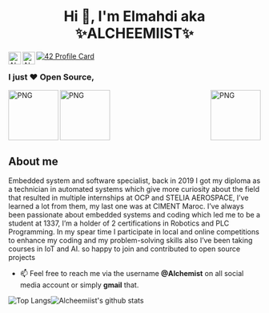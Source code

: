 <h1 align="center"> Hi 👋, I'm Elmahdi aka ✨ALCHEEMIIST✨</h1>


<a href=https://twitter.com/Elaazmi_ElMahdi target="blank"><img align="left" src=https://cdn.jsdelivr.net/npm/simple-icons@3.0.1/icons/twitter.svg alt="Alchemist" height="25" width="25" /> </a>
 
<a href=https://www.linkedin.com/in/elmahdi-elaazmi-80223015b/ target="blank"><img align="left" src=https://cdn.jsdelivr.net/npm/simple-icons@3.0.1/icons/linkedin.svg 
alt="Alchemist" height="25" width="25" /></a>

[![42 Profile Card](https://1337-readme.vercel.app/api/profile?cursus=42&dark=true&login=eelaazmi)](https://github.com/mohouyizme/1337-readme)
</p>

### I just ❤ Open Source,

<img align='center' alt="PNG" src="https://media.giphy.com/media/S4GPjbl52nZN67l74l/giphy.gif" height="100" width="100"  />
<img align='right' alt="PNG" src="https://media.giphy.com/media/gU25raLP4pUu4/giphy.gif" height="100" width="100" />
<img align="left" alt="PNG" src="https://images.idgesg.net/images/article/2018/10/ai_robotics_analytics_data-scientist_mathematics_equation-100777424-large.jpg" height="100" width="100"/>

<h2 align="left">

## About me 

Embedded system and software specialist, back in 2019 I got my diploma as a technician in automated systems which give more curiosity about the field that resulted in multiple internships at OCP and STELIA AEROSPACE, I’ve learned a lot from them, my last one was at CIMENT Maroc.
I’ve always been passionate about embedded systems and coding which led me to be a student at 1337, I’m a holder of 2 certifications in Robotics and PLC Programming.
In my spear time I participate in local and online competitions to enhance my coding and my problem-solving skills also I’ve been taking courses in IoT and AI. 
so happy to join and contributed to open source projects </h2>

- 📫 Feel free to reach me via the username **@Alchemist** on all social media account or simply **gmail** that.
 
 
<img alt="Top Langs" src="https://github-readme-stats.vercel.app/api/top-langs/?username=Alcheemiist&hide=html&title_color=ffffff&icon_color=ffffff&text_color=ffffff&bg_color=000000" ><img
alt="Alcheemiist's github stats" src="https://github-readme-stats.vercel.app/api?username=Alcheemiist&amp;show_icons=true&amp;count_private=true&amp;line_height=40&show_icons=true&title_color=ffffff&icon_color=ffffff&text_color=ffffff&bg_color=000000">
